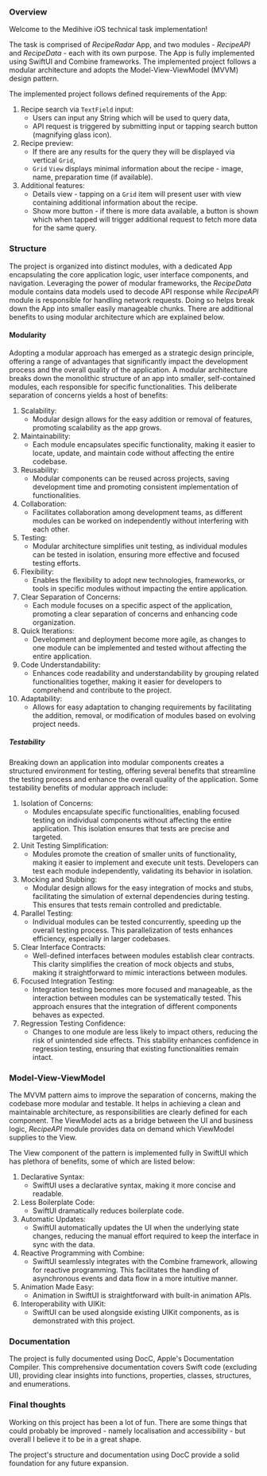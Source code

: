 ### Overview

Welcome to the Medihive iOS technical task implementation!

The task is comprised of *RecipeRadar* App, and two modules - *RecipeAPI* and *RecipeData* - each with its own purpose.
The App is fully implemented using SwiftUI and Combine frameworks. The implemented project follows a modular architecture and adopts the Model-View-ViewModel (MVVM) design pattern.

The implemented project follows defined requirements of the App:
1. Recipe search via `TextField` input:
   - Users can input any String which will be used to query data,
   - API request is triggered by submitting input or tapping search button (magnifying glass icon).
2. Recipe preview:
   - If there are any results for the query they will be displayed via vertical `Grid`,
   - `Grid` `View` displays minimal information about the recipe - image, name, preparation time (if available).
3. Additional features:
   - Details view - tapping on a `Grid` item will present user with view containing additional information about the recipe.
   - Show more button - if there is more data available, a button is shown which when tapped will trigger additional request to fetch more data for the same query.

### Structure

The project is organized into distinct modules, with a dedicated App encapsulating the core application logic, user interface components, and navigation. 
Leveraging the power of modular frameworks, the *RecipeData* module contains data models used to decode API response while *RecipeAPI* module is responsible for handling network requests.
Doing so helps break down the App into smaller easily manageable chunks. There are additional benefits to using modular architecture which are explained below.

#### Modularity

Adopting a modular approach has emerged as a strategic design principle, offering a range of advantages that significantly impact the development process and the overall quality of the application. 
A modular architecture breaks down the monolithic structure of an app into smaller, self-contained modules, each responsible for specific functionalities. 
This deliberate separation of concerns yields a host of benefits:

1. Scalability: 
   - Modular design allows for the easy addition or removal of features, promoting scalability as the app grows.
2. Maintainability: 
   - Each module encapsulates specific functionality, making it easier to locate, update, and maintain code without affecting the entire codebase.
3. Reusability: 
   - Modular components can be reused across projects, saving development time and promoting consistent implementation of functionalities.
4. Collaboration: 
   - Facilitates collaboration among development teams, as different modules can be worked on independently without interfering with each other.
5. Testing: 
   - Modular architecture simplifies unit testing, as individual modules can be tested in isolation, ensuring more effective and focused testing efforts.
6. Flexibility: 
   - Enables the flexibility to adopt new technologies, frameworks, or tools in specific modules without impacting the entire application.
7. Clear Separation of Concerns: 
   - Each module focuses on a specific aspect of the application, promoting a clear separation of concerns and enhancing code organization.
8. Quick Iterations: 
   - Development and deployment become more agile, as changes to one module can be implemented and tested without affecting the entire application.
9. Code Understandability: 
   - Enhances code readability and understandability by grouping related functionalities together, making it easier for developers to comprehend and contribute to the project.
10. Adaptability: 
    - Allows for easy adaptation to changing requirements by facilitating the addition, removal, or modification of modules based on evolving project needs.
    
##### Testability

Breaking down an application into modular components creates a structured environment for testing, offering several benefits that streamline the testing process and enhance the overall quality of the application.
Some testability benefits of modular approach include:

1. Isolation of Concerns:
   - Modules encapsulate specific functionalities, enabling focused testing on individual components without affecting the entire application. This isolation ensures that tests are precise and targeted.
2. Unit Testing Simplification:
   - Modules promote the creation of smaller units of functionality, making it easier to implement and execute unit tests. Developers can test each module independently, validating its behavior in isolation.
3. Mocking and Stubbing:
   - Modular design allows for the easy integration of mocks and stubs, facilitating the simulation of external dependencies during testing. This ensures that tests remain controlled and predictable.
4. Parallel Testing:
   - Individual modules can be tested concurrently, speeding up the overall testing process. This parallelization of tests enhances efficiency, especially in larger codebases.
5. Clear Interface Contracts:
   - Well-defined interfaces between modules establish clear contracts. This clarity simplifies the creation of mock objects and stubs, making it straightforward to mimic interactions between modules.
6. Focused Integration Testing:
   - Integration testing becomes more focused and manageable, as the interaction between modules can be systematically tested. This approach ensures that the integration of different components behaves as expected.
7. Regression Testing Confidence:
   - Changes to one module are less likely to impact others, reducing the risk of unintended side effects. This stability enhances confidence in regression testing, ensuring that existing functionalities remain intact.

### Model-View-ViewModel

The MVVM pattern aims to improve the separation of concerns, making the codebase more modular and testable. It helps in achieving a clean and maintainable architecture, as responsibilities are clearly defined for each component. 
The ViewModel acts as a bridge between the UI and business logic, *RecipeAPI* module provides data on demand which ViewModel supplies to the View. 

The View component of the pattern is implemented fully in SwiftUI which has plethora of benefits, some of which are listed below:
1. Declarative Syntax:
   - SwiftUI uses a declarative syntax, making it more concise and readable.
2. Less Boilerplate Code:
   - SwiftUI dramatically reduces boilerplate code.
3. Automatic Updates:
   - SwiftUI automatically updates the UI when the underlying state changes, reducing the manual effort required to keep the interface in sync with the data.
4. Reactive Programming with Combine:
   - SwiftUI seamlessly integrates with the Combine framework, allowing for reactive programming. This facilitates the handling of asynchronous events and data flow in a more intuitive manner.
5. Animation Made Easy:
   - Animation in SwiftUI is straightforward with built-in animation APIs.
6. Interoperability with UIKit:
   - SwiftUI can be used alongside existing UIKit components, as is demonstrated with this project.
   
### Documentation

The project is fully documented using DocC, Apple's Documentation Compiler. This comprehensive documentation covers Swift code (excluding UI), providing clear insights into functions, properties, classes, structures, and enumerations.
   
### Final thoughts

Working on this project has been a lot of fun. There are some things that could probably be improved - namely localisation and accessibility - but overall I believe it to be in a great shape.

The project's structure and documentation using DocC provide a solid foundation for any future expansion.
